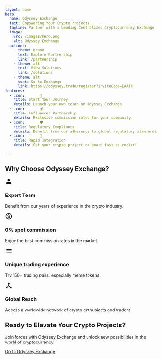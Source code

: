 ```yaml
---
layout: home
hero:
  name: Odyssey Exchange
  text: Empowering Your Crypto Projects
  tagline: Partner with a Leading Centralized Cryptocurrency Exchange
  image:
    src: /images/hero.png
    alt: Odyssey Exchange
  actions:
    - theme: brand
      text: Explore Partnership
      link: /partnership
    - theme: alt
      text: View Solutions
      link: /solutions
    - theme: alt
      text: Go to Exchange
      link: https://odyssey.trade/register?inviteCode=EAATH
features:
  - icon:       💎
    title: Start Your Journey
    details: Launch your own token on Odyssey Exchange.
  - icon:       💰
    title: Influencer Partnership
    details: Exclusive commission rates for your community.
  - icon:       🛡️
    title: Regulatory Compliance
    details: Benefit from our adherence to global regulatory standards.
  - icon:       🚀
    title: Rapid Integration
    details: Get your crypto project on board fast as rocket!
    
---
```


<div class="why-choose-section">
  <h2>Why Choose Odyssey Exchange?</h2>
  <div class="feature-grid">
    <div class="feature-item">
      <div class="feature-icon">
        <svg xmlns="http://www.w3.org/2000/svg" viewBox="0 0 24 24" fill="currentColor" width="24" height="24">
          <path d="M12 11.25a3.75 3.75 0 100-7.5 3.75 3.75 0 000 7.5zM8 13a4 4 0 00-4 4v2h16v-2a4 4 0 00-4-4H8z"/>
        </svg>
      </div>
      <h3>Expert Team</h3>
      <p>Benefit from our years of experience in the crypto industry.</p>
    </div>
    <div class="feature-item">
      <div class="feature-icon">
        <svg xmlns="http://www.w3.org/2000/svg" viewBox="0 0 24 24" fill="currentColor" width="24" height="24">
          <path d="M12 2C6.48 2 2 6.48 2 12s4.48 10 10 10 10-4.48 10-10S17.52 2 12 2zm0 18c-4.41 0-8-3.59-8-8s3.59-8 8-8 8 3.59 8 8-3.59 8-8 8zm.31-8.86c-1.77-.45-2.34-.94-2.34-1.67 0-.84.79-1.43 2.1-1.43 1.38 0 1.9.66 1.94 1.64h1.71c-.05-1.34-.87-2.57-2.49-2.97V5H10.9v1.69c-1.51.32-2.72 1.3-2.72 2.81 0 1.79 1.49 2.69 3.66 3.21 1.95.46 2.34 1.15 2.34 1.87 0 .53-.39 1.39-2.1 1.39-1.6 0-2.23-.72-2.32-1.64H8.04c.1 1.7 1.36 2.66 2.86 2.97V19h2.34v-1.67c1.52-.29 2.72-1.16 2.73-2.77-.01-2.2-1.9-2.96-3.66-3.42z"/>
        </svg>
      </div>
      <h3>0% spot commission</h3>
      <p>Enjoy the best commission rates in the market.</p>
    </div>
    <div class="feature-item">
      <div class="feature-icon">
        <svg xmlns="http://www.w3.org/2000/svg" viewBox="0 0 24 24" fill="currentColor" width="24" height="24">
          <path d="M3 13h2v-2H3v2zm0 4h2v-2H3v2zm0-8h2V7H3v2zm4 4h14v-2H7v2zm0 4h14v-2H7v2zM7 7v2h14V7H7zm-4 6h2v-2H3v2zm0 4h2v-2H3v2zm0-8h2V7H3v2zm4 4h14v-2H7v2zm0 4h14v-2H7v2zM7 7v2h14V7H7z"/>
        </svg>
      </div>
      <h3>Unique trading experience</h3>
      <p>Try 150+ trading pairs, especially meme tokens.</p>
    </div>
    <div class="feature-item">
      <div class="feature-icon">
        <svg xmlns="http://www.w3.org/2000/svg" viewBox="0 0 24 24" fill="currentColor" width="24" height="24">
          <path d="M17 16l-4-4V8.82C14.16 8.4 15 7.3 15 6c0-1.66-1.34-3-3-3S9 4.34 9 6c0 1.3.84 2.4 2 2.82V12l-4 4H3v5h5v-3.05l4-4.2 4 4.2V21h5v-5h-4z"/>
        </svg>
      </div>
      <h3>Global Reach</h3>
      <p>Access a worldwide network of crypto enthusiasts and traders.</p>
    </div>
  </div>
</div>

<TestimonialSlider />

<div class="cta-section">
  <h2>Ready to Elevate Your Crypto Projects?</h2>
  <p>Join forces with Odyssey Exchange and unlock new possibilities in the world of cryptocurrency.</p>
  <a href="https://odyssey.trade/register?inviteCode=EAATH" target="_blank" rel="noopener noreferrer" class="cta-button">Go to Odyssey.Exchange</a>
</div>
